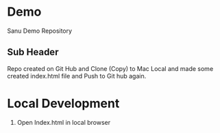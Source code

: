 # Demo

Sanu Demo Repository

## Sub Header

Repo created on Git Hub and Clone (Copy) to Mac Local and made some created index.html file and Push to Git hub again.

# Local Development

1. Open Index.html in local browser

